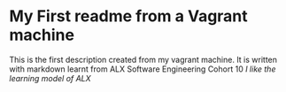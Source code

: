 # My First readme from a Vagrant machine
This is the first description created from my vagrant machine. It is written with markdown learnt from ALX Software Engineering Cohort 10
*I like the learning model of ALX*
